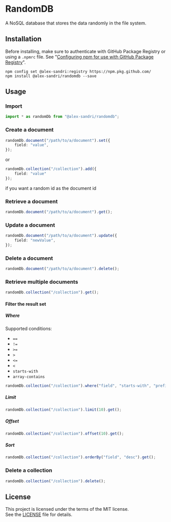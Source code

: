 # RandomDB

A NoSQL database that stores the data randomly in the file system.

## Installation

Before installing, make sure to authenticate with GitHub Package Registry or using a `.npmrc` file. See "[Configuring npm for use with GitHub Package Registry](https://help.github.com/en/articles/configuring-npm-for-use-with-github-package-registry#authenticating-to-github-package-registry)".

```
npm config set @alex-sandri:registry https://npm.pkg.github.com/
npm install @alex-sandri/randomdb --save
```

## Usage

### Import

```typescript
import * as randomDb from "@alex-sandri/randomdb";
```

### Create a document

```typescript
randomDb.document("/path/to/a/document").set({
    field: "value",
});
```
or
```typescript
randomDb.collection("/collection").add({
    field: "value"
});
```
if you want a random id as the document id

### Retrieve a document

```typescript
randomDb.document("/path/to/a/document").get();
```

### Update a document

```typescript
randomDb.document("/path/to/a/document").update({
    field: "newValue",
});
```

### Delete a document

```typescript
randomDb.document("/path/to/a/document").delete();
```

### Retrieve multiple documents

```typescript
randomDb.collection("/collection").get();
```

#### Filter the result set

##### Where

Supported conditions:
 - `==`
 - `!=`
 - `>=`
 - `>`
 - `<=`
 - `<`
 - `starts-with`
 - `array-contains`

```typescript
randomDb.collection("/collection").where("field", "starts-with", "prefix").get();
```

##### Limit

```typescript
randomDb.collection("/collection").limit(10).get();
```

##### Offset

```typescript
randomDb.collection("/collection").offset(10).get();
```

##### Sort

```typescript
randomDb.collection("/collection").orderBy("field", "desc").get();
```

### Delete a collection

```typescript
randomDb.collection("/collection").delete();
```

## License

This project is licensed under the terms of the MIT license.\
See the [LICENSE](LICENSE) file for details.
